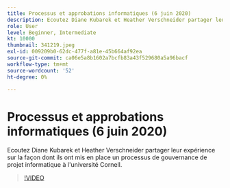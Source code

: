 ```yaml
---
title: Processus et approbations informatiques (6 juin 2020)
description: Ecoutez Diane Kubarek et Heather Verschneider partager leur expérience sur la façon dont ils ont mis en place un processus de gouvernance de projet informatique à l'université Cornell.
role: User
level: Beginner, Intermediate
kt: 10000
thumbnail: 341219.jpeg
exl-id: 009209b0-62dc-477f-a81e-45b664af92ea
source-git-commit: ca06e5a8b1602a7bcfb83a43f529680a5a96bacf
workflow-type: tm+mt
source-wordcount: '52'
ht-degree: 0%

---
```


# Processus et approbations informatiques (6 juin 2020)

Ecoutez Diane Kubarek et Heather Verschneider partager leur expérience sur la façon dont ils ont mis en place un processus de gouvernance de projet informatique à l&#39;université Cornell.

>[!VIDEO](https://video.tv.adobe.com/v/341219/?quality=12&learn=on)

